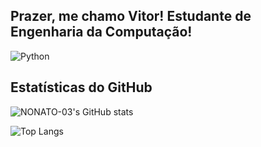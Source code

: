 ## Prazer, me chamo Vitor! Estudante de Engenharia da Computação! 
![Python](https://cdn.jsdelivr.net/gh/devicons/devicon/icons/python/python-original.svg)

## Estatísticas do GitHub
![NONATO-03's GitHub stats](https://github-readme-stats.vercel.app/api?username=NONATO-03&show_icons=true&theme=radical)

![Top Langs](https://github-readme-stats.vercel.app/api/top-langs/?username=NONATO-03&layout=compact&theme=radical)
